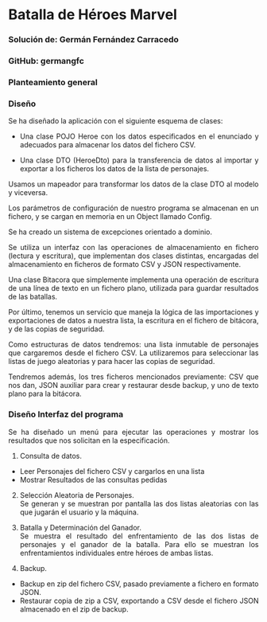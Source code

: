 # Batalla de Héroes Marvel
### Solución de: Germán Fernández Carracedo
### GitHub: germangfc

<div style="text-align: justify">

### Planteamiento general

### Diseño

Se ha diseñado la aplicación con el siguiente esquema de clases:

- Una clase POJO Heroe con los datos especificados en el enunciado y adecuados para almacenar los datos del fichero CSV.

- Una clase DTO (HeroeDto) para la transferencia de datos al importar y exportar a los ficheros los datos de la lista de personajes.

Usamos un mapeador para transformar los datos de la clase DTO al modelo y viceversa.

Los parámetros de configuración de nuestro programa se almacenan en un fichero, y se cargan en memoria en un Object llamado Config.

Se ha creado un sistema de excepciones orientado a dominio.

Se utiliza un interfaz con las operaciones de almacenamiento en fichero (lectura y escritura), que implementan dos clases distintas, encargadas del almacenamiento en ficheros de formato CSV y JSON respectivamente.

Una clase Bitacora que simplemente implementa una operación de escritura de una línea de texto en un fichero plano, utilizada para guardar resultados de las batallas.

Por último, tenemos un servicio que maneja la lógica de las importaciones y exportaciones de datos a nuestra lista, la escritura en el fichero de bitácora, y de las copias de seguridad. 

Como estructuras de datos tendremos: una lista inmutable de personajes que cargaremos desde el fichero CSV. La utilizaremos para seleccionar las listas de juego aleatorias y para hacer las copias de seguridad.

Tendremos además, los tres ficheros mencionados previamente: CSV que nos dan, JSON auxiliar para crear y restaurar desde backup, y uno de texto plano para la bitácora.


### Diseño Interfaz del programa

Se ha diseñado un menú para ejecutar las operaciones y mostrar los resultados que nos solicitan en la especificación.

1. Consulta de datos.
- Leer Personajes del fichero CSV y cargarlos en una lista
- Mostrar Resultados de las consultas pedidas 

2. Selección Aleatoria de Personajes.  
Se generan y se muestran por pantalla las dos listas aleatorias con las que jugarán el usuario y la máquina.

3. Batalla y Determinación del Ganador.  
Se muestra el resultado del enfrentamiento de las dos listas de personajes y el ganador de la batalla. Para ello se muestran los enfrentamientos individuales entre héroes de ambas listas. 

4. Backup.
- Backup en zip del fichero CSV, pasado previamente a fichero en formato JSON.
- Restaurar copia de zip a CSV, exportando a CSV desde el fichero JSON almacenado en el zip de backup.


</div>

